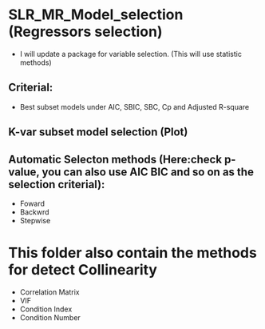 # SLR_MR_Model_selection (Regressors selection)
* I will update a package for variable selection. (This will use statistic methods)

## Criterial:
* Best subset models under AIC, SBIC, SBC, Cp and Adjusted R-square

## K-var subset model selection (Plot)

## Automatic Selecton methods (Here:check p-value, you can also use AIC BIC and so on as the selection criterial):
* Foward
* Backwrd
* Stepwise

# This folder also contain the methods for detect Collinearity
* Correlation Matrix
* VIF
* Condition Index
* Condition Number
